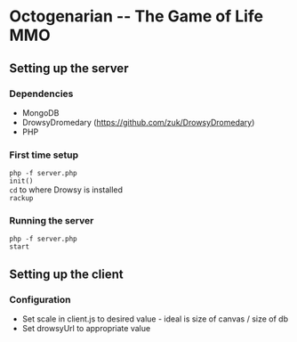 Octogenarian -- The Game of Life MMO
=======
## Setting up the server
### Dependencies
* MongoDB
* DrowsyDromedary (https://github.com/zuk/DrowsyDromedary)
* PHP  

### First time setup  
`php -f server.php`  
`init()`   
`cd` to where Drowsy is installed  
`rackup`  

### Running the server
`php -f server.php`  
`start`  

## Setting up the client

### Configuration

* Set scale in client.js to desired value - ideal is size of canvas / size of db
* Set drowsyUrl to appropriate value

